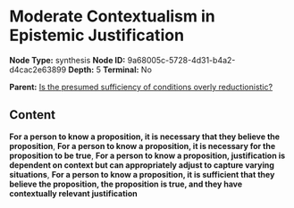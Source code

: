 # Moderate Contextualism in Epistemic Justification

**Node Type:** synthesis
**Node ID:** 9a68005c-5728-4d31-b4a2-d4cac2e63899
**Depth:** 5
**Terminal:** No

**Parent:** [Is the presumed sufficiency of conditions overly reductionistic?](is-the-presumed-sufficiency-of-conditions-overly-reductionistic-antithesis-d119c6a0-0ee3-43ee-862c-3fa7d928795f.md)

## Content

**For a person to know a proposition, it is necessary that they believe the proposition**, **For a person to know a proposition, it is necessary for the proposition to be true**, **For a person to know a proposition, justification is dependent on context but can appropriately adjust to capture varying situations**, **For a person to know a proposition, it is sufficient that they believe the proposition, the proposition is true, and they have contextually relevant justification**
